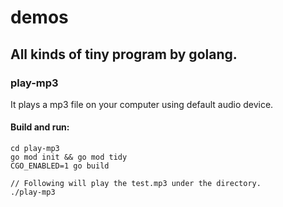 # demos
## All kinds of tiny program by golang.
### play-mp3
It plays a mp3 file on your computer using default audio device.
#### Build and run:
    cd play-mp3
    go mod init && go mod tidy
    CGO_ENABLED=1 go build

    // Following will play the test.mp3 under the directory.
    ./play-mp3
